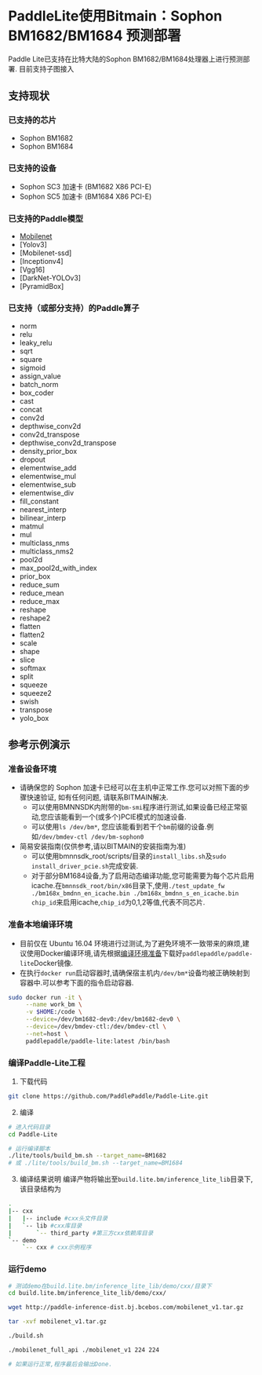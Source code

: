 # PaddleLite使用Bitmain：Sophon BM1682/BM1684 预测部署

Paddle Lite已支持在比特大陆的Sophon BM1682/BM1684处理器上进行预测部署. 目前支持子图接入


## 支持现状

### 已支持的芯片

- Sophon BM1682
- Sophon BM1684

### 已支持的设备
* Sophon SC3 加速卡 (BM1682 X86 PCI-E)
* Sophon SC5 加速卡 (BM1684 X86 PCI-E)


### 已支持的Paddle模型

- [Mobilenet](http://paddle-inference-dist.bj.bcebos.com/mobilenet_v1.tar.gz)
- [Yolov3]
- [Mobilenet-ssd]
- [Inceptionv4]
- [Vgg16]
- [DarkNet-YOLOv3]
- [PyramidBox]

### 已支持（或部分支持）的Paddle算子

- norm
- relu
- leaky_relu
- sqrt
- square
- sigmoid
- assign_value
- batch_norm
- box_coder
- cast
- concat
- conv2d
- depthwise_conv2d
- conv2d_transpose
- depthwise_conv2d_transpose
- density_prior_box
- dropout
- elementwise_add
- elementwise_mul
- elementwise_sub
- elementwise_div
- fill_constant
- nearest_interp
- bilinear_interp
- matmul
- mul
- multiclass_nms
- multiclass_nms2
- pool2d
- max_pool2d_with_index
- prior_box
- reduce_sum
- reduce_mean
- reduce_max
- reshape
- reshape2
- flatten
- flatten2
- scale
- shape
- slice
- softmax
- split
- squeeze
- squeeze2
- swish
- transpose
- yolo_box

## 参考示例演示

### 准备设备环境
- 请确保您的 Sophon 加速卡已经可以在主机中正常工作.您可以对照下面的步骤快速验证, 如有任何问题, 请联系BITMAIN解决.
    - 可以使用BMNNSDK内附带的`bm-smi`程序进行测试,如果设备已经正常驱动,您应该能看到一个(或多个)PCIE模式的加速设备.
    - 可以使用`ls /dev/bm*`, 您应该能看到若干个`bm`前缀的设备.例如`/dev/bmdev-ctl /dev/bm-sophon0`
- 简易安装指南(仅供参考,请以BITMAIN的安装指南为准)
  - 可以使用bmnnsdk_root/scripts/目录的`install_libs.sh`及`sudo install_driver_pcie.sh`完成安装.
  - 对于部分BM1684设备,为了启用动态编译功能,您可能需要为每个芯片启用icache.在`bmnnsdk_root/bin/x86`目录下,使用`./test_update_fw ./bm168x_bmdnn_en_icache.bin ./bm168x_bmdnn_s_en_icache.bin chip_id`来启用icache,`chip_id`为0,1,2等值,代表不同芯片.

### 准备本地编译环境

- 目前仅在 Ubuntu 16.04 环境进行过测试,为了避免环境不一致带来的麻烦,建议使用Docker编译环境,请先根据[编译环境准备](../source_compile/compile_env)下载好`paddlepaddle/paddle-lite`Docker镜像.
- 在执行`docker run`启动容器时,请确保宿主机内`/dev/bm*`设备均被正确映射到容器中.可以参考下面的指令启动容器.
  
```bash
sudo docker run -it \
     --name work_bm \
     -v $HOME:/code \
     --device=/dev/bm1682-dev0:/dev/bm1682-dev0 \
     --device=/dev/bmdev-ctl:/dev/bmdev-ctl \
     --net=host \
     paddlepaddle/paddle-lite:latest /bin/bash

```


### 编译Paddle-Lite工程
1. 下载代码
  
```bash
git clone https://github.com/PaddlePaddle/Paddle-Lite.git
```

2. 编译

```bash
# 进入代码目录
cd Paddle-Lite

# 运行编译脚本
./lite/tools/build_bm.sh --target_name=BM1682
# 或 ./lite/tools/build_bm.sh --target_name=BM1684

```

3. 编译结果说明
编译产物将输出至`build.lite.bm/inference_lite_lib`目录下,该目录结构为
```bash
.
|-- cxx 
|   |-- include #cxx头文件目录
|   `-- lib #cxx库目录
|       `-- third_party #第三方cxx依赖库目录
`-- demo
    `-- cxx # cxx示例程序

```

### 运行demo

```bash
# 测试demo在build.lite.bm/inference_lite_lib/demo/cxx/目录下
cd build.lite.bm/inference_lite_lib/demo/cxx/

wget http://paddle-inference-dist.bj.bcebos.com/mobilenet_v1.tar.gz

tar -xvf mobilenet_v1.tar.gz

./build.sh

./mobilenet_full_api ./mobilenet_v1 224 224

# 如果运行正常,程序最后会输出Done.
```
